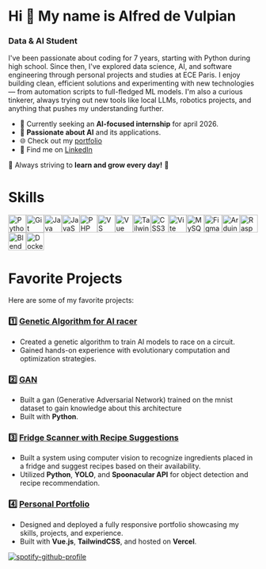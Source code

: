 # Hi 👋 My name is Alfred de Vulpian
### Data & AI Student

I've been passionate about coding for 7 years, starting with Python during high school. Since then, I've explored data science, AI, and software engineering through personal projects and studies at ECE Paris. I enjoy building clean, efficient solutions and experimenting with new technologies — from automation scripts to full-fledged ML models. I'm also a curious tinkerer, always trying out new tools like local LLMs, robotics projects, and anything that pushes my understanding further.

- 📍 Currently seeking an **AI-focused internship** for april 2026.
- 🧠 **Passionate about AI** and its applications.
- 🌐 Check out my [portfolio](https://alfreddevulpian.vercel.app)  
- 💼 Find me on [LinkedIn](https://linkedin.com/in/alfred-de-vulpian/)

🚀 Always striving to **learn and grow every day!** 🚀

# Skills
<p align="left">
<a href="https://www.python.org/" target="_blank" rel="noreferrer"><img src="https://raw.githubusercontent.com/danielcranney/readme-generator/main/public/icons/skills/python-colored.svg" alt="Python" title="Python" width="36" height="36" /></a><a href="https://git-scm.com/" target="_blank" rel="noreferrer"><img src="https://raw.githubusercontent.com/danielcranney/readme-generator/main/public/icons/skills/git-colored.svg" alt="Git" title="Git" width="36" height="36" /></a><a href="https://www.oracle.com/java/" target="_blank" rel="noreferrer"><img src="https://raw.githubusercontent.com/danielcranney/readme-generator/main/public/icons/skills/java-colored.svg" alt="Java" title="Java" width="36" height="36" /></a><a href="https://developer.mozilla.org/en-US/docs/Web/JavaScript" target="_blank" rel="noreferrer"><img src="https://raw.githubusercontent.com/danielcranney/readme-generator/main/public/icons/skills/javascript-colored.svg" alt="JavaScript" title="JavaScript" width="36" height="36" /></a><a href="https://www.php.net/" target="_blank" rel="noreferrer"><img src="https://raw.githubusercontent.com/danielcranney/readme-generator/main/public/icons/skills/php-colored.svg" alt="PHP" title="PHP" width="36" height="36" /></a><a href="https://code.visualstudio.com/" target="_blank" rel="noreferrer"><img src="https://raw.githubusercontent.com/danielcranney/readme-generator/main/public/icons/skills/visualstudiocode-colored.svg" alt="VS Code" title="VS Code" width="36" height="36" /></a><a href="https://vuejs.org/" target="_blank" rel="noreferrer"><img src="https://raw.githubusercontent.com/danielcranney/readme-generator/main/public/icons/skills/vuejs-colored.svg" alt="Vue" title="Vue" width="36" height="36" /></a><a href="https://tailwindcss.com/" target="_blank" rel="noreferrer"><img src="https://raw.githubusercontent.com/danielcranney/readme-generator/main/public/icons/skills/tailwindcss-colored.svg" alt="TailwindCSS" title="TailwindCSS" width="36" height="36" /></a><a href="https://www.w3.org/TR/CSS/#css" target="_blank" rel="noreferrer"><img src="https://raw.githubusercontent.com/danielcranney/readme-generator/main/public/icons/skills/css3-colored.svg" alt="CSS3" title="CSS3" width="36" height="36" /></a><a href="https://vitejs.dev/" target="_blank" rel="noreferrer"><img src="https://raw.githubusercontent.com/danielcranney/readme-generator/main/public/icons/skills/vite-colored.svg" alt="Vite" title="Vite" width="36" height="36" /></a><a href="https://www.mysql.com/" target="_blank" rel="noreferrer"><img src="https://raw.githubusercontent.com/danielcranney/readme-generator/main/public/icons/skills/mysql-colored.svg" alt="MySQL" title="MySQL" width="36" height="36" /></a><a href="https://www.figma.com/" target="_blank" rel="noreferrer"><img src="https://raw.githubusercontent.com/danielcranney/readme-generator/main/public/icons/skills/figma-colored.svg" alt="Figma" title="Figma" width="36" height="36" /></a><a href="https://store.arduino.cc/?gclid=Cj0KCQjw2eilBhCCARIsAG0Pf8uueBifykWcsSS4LPESeGQfxGVKJYnzV7bz471XfknQJy_1VINVWM8aAkLtEALw_wcB" target="_blank" rel="noreferrer"><img src="https://raw.githubusercontent.com/danielcranney/readme-generator/main/public/icons/skills/arduino-colored.svg" alt="Arduino" title="Arduino" width="36" height="36" /></a><a href="https://www.raspberrypi.org/" target="_blank" rel="noreferrer"><img src="https://raw.githubusercontent.com/danielcranney/readme-generator/main/public/icons/skills/raspberrypi-colored.svg" alt="Raspberry Pi" title="Raspberry Pi" width="36" height="36" /></a><a href="https://www.blender.org/" target="_blank" rel="noreferrer"><img src="https://raw.githubusercontent.com/danielcranney/readme-generator/main/public/icons/skills/blender-colored.svg" alt="Blender" title="Blender" width="36" height="36" /></a><a href="https://www.docker.com/" target="_blank" rel="noreferrer"><img src="https://raw.githubusercontent.com/danielcranney/readme-generator/main/public/icons/skills/docker-colored.svg" alt="Docker" title="Docker" width="36" height="36" /></a>
</p>


# Favorite Projects

Here are some of my favorite projects:

### 1️⃣ [**Genetic Algorithm for AI racer**](https://github.com/Alfred0404/genetic_ai_racer)
- Created a genetic algorithm to train AI models to race on a circuit.  
- Gained hands-on experience with evolutionary computation and optimization strategies.

### 2️⃣ [**GAN**](https://github.com/Alfred0404/gan)
- Built a gan (Generative Adversarial Network) trained on the mnist dataset to gain knowledge about this architecture  
- Built with **Python**.

### 3️⃣ [**Fridge Scanner with Recipe Suggestions**](https://github.com/Alfred0404/smart_fridge_recipes_generator)
- Built a system using computer vision to recognize ingredients placed in a fridge and suggest recipes based on their availability.  
- Utilized **Python**, **YOLO**, and **Spoonacular API** for object detection and recipe recommendation.

### 4️⃣ [**Personal Portfolio**](https://alfreddevulpian.vercel.app)
- Designed and deployed a fully responsive portfolio showcasing my skills, projects, and experience.  
- Built with **Vue.js**, **TailwindCSS**, and hosted on **Vercel**.

[![spotify-github-profile](https://spotify-github-profile.kittinanx.com/api/view?uid=commandobognol&cover_image=true&theme=novatorem&show_offline=false&background_color=121212&interchange=true&bar_color=1faf51&bar_color_cover=true)](https://github.com/kittinan/spotify-github-profile)
